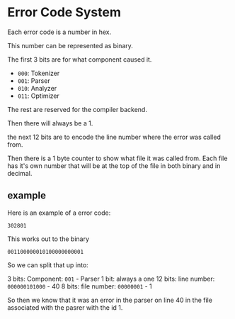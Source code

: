 # Error Code System

Each error code is a number in hex.

This number can be represented as binary.

The first 3 bits are for what component caused it.

- `000`: Tokenizer
- `001`: Parser
- `010`: Analyzer
- `011`: Optimizer

The rest are reserved for the compiler backend.

Then there will always be a 1.

the next 12 bits are to encode the line number where the error was called from.

Then there is a 1 byte counter to show what file it was called from. Each file has it's own number that will be at the top of the file in both binary and in decimal.

## example

Here is an example of a error code: 

`302801`

This works out to the binary

`001100000010100000000001`

So we can split that up into:

3 bits: Component: `001` - Parser
1 bit: always a one
12 bits: line number: `000000101000` - 40
8 bits: file number: `00000001` - 1

So then we know that it was an error in the parser on line 40 in the file associated with the pasrer with the id 1.

